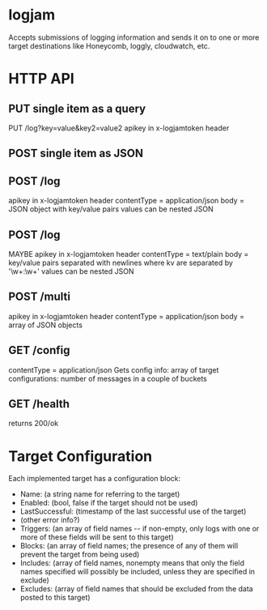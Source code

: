 # logjam
Accepts submissions of logging information and sends it on to one or more target destinations
like Honeycomb, loggly, cloudwatch, etc.

# HTTP API

## PUT single item as a query

PUT /log?key=value&key2=value2
apikey in x-logjamtoken header

## POST single item as JSON

## POST /log
apikey in x-logjamtoken header
contentType = application/json
body = JSON object with key/value pairs
values can be nested JSON

## POST /log
MAYBE
apikey in x-logjamtoken header
contentType = text/plain
body = key/value pairs separated with newlines where kv are separated by '\w+:\w+'
values can be nested JSON

## POST /multi
apikey in x-logjamtoken header
contentType = application/json
body = array of JSON objects

## GET /config
contentType = application/json
Gets config info:
    array of target configurations:
    number of messages in a couple of buckets


## GET /health
returns 200/ok

# Target Configuration

Each implemented target has a configuration block:

* Name: (a string name for referring to the target)
* Enabled: (bool, false if the target should not be used)
* LastSuccessful: (timestamp of the last successful use of the target)
* (other error info?)
* Triggers: (an array of field names -- if non-empty, only logs with one or more of these fields will be sent to this target)
* Blocks: (an array of field names; the presence of any of them will prevent the target from being used)
* Includes: (array of field names, nonempty means that only the field names specified will possibly be included, unless they are specified in exclude)
* Excludes: (array of field names that should be excluded from the data posted to this target)
